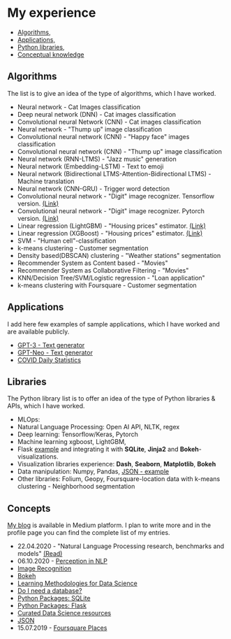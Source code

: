 # My experience

* [Algorithms,](https://github.com/tmgthb/portfolio/blob/main/README.md#algorithms) 
* [Applications,](https://github.com/tmgthb/portfolio/blob/main/README.md#Applications) 
* [Python libraries,](https://github.com/tmgthb/portfolio/blob/main/README.md#Libraries) 
* [Conceptual knowledge](https://github.com/tmgthb/portfolio/blob/main/README.md#Concepts) 

## Algorithms
The list is to give an idea of the type of algorithms, which I have worked. 

* Neural network - Cat Images classification
* Deep neural network (DNN) - Cat images classification
* Convolutional neural Network (CNN) - Cat images classification
* Neural network - "Thump up" image classification
* Convolutional neural network (CNN)  - "Happy face" images classification
* Convolutional neural network (CNN) - "Thump up" image classification
* Neural network (RNN-LTMS) - "Jazz music" generation
* Neural network (Embedding-LSTM) - Text to emoji
* Neural network (Bidirectional LTMS-Attention-Bidirectional LTMS) - Machine translation
* Neural network (CNN-GRU) - Trigger word detection
* Convolutional neural network - "Digit" image recognizer. Tensorflow version. [(Link)](https://www.kaggle.com/tmkggl/tensorflow-cnn-hand-digit-recognizer)
* Convolutional neural network - "Digit" image recognizer. Pytorch version. [(Link)](https://www.kaggle.com/tmkggl/pytorch-cnn-digit-recognizer)
* Linear regression (LightGBM) - "Housing prices" estimator. [(Link)](https://www.kaggle.com/tmkggl/lightgbm-model-crossvalidation)
* Linear regression (XGBoost) - "Housing prices" estimator.  [(Link)](https://www.kaggle.com/tmkggl/real-estate-competition-with-xgboost)
* SVM - "Human cell"-classification
* k-means clustering - Customer segmentation
* Density based(DBSCAN) clustering - "Weather stations" segmentation
* Recommender System as Content based - "Movies"
* Recommender System as Collaborative Filtering - "Movies"
* KNN/Decision Tree/SVM/Logistic regression - "Loan application"
* k-means clustering with Foursquare - Customer segmentation

## Applications
I add here few examples of sample applications, which I have worked and are available publicly.
* [GPT-3 - Text generator](https://share.streamlit.io/tmgthb/gpt-3/main/gpt3.py)
* [GPT-Neo - Text generator](https://share.streamlit.io/tmgthb/gptneo/main/gptneo.py)
* [COVID Daily Statistics](https://share.streamlit.io/tmgthb/covid/main/covid.py)


## Libraries
The Python library list is to offer an idea of the type of Python libraries & APIs, which I have worked. 
* MLOps: 
* Natural Language Processing: Open AI API, NLTK, regex
* Deep learning: Tensorflow/Keras, Pytorch
* Machine learning xgboost, LightGBM,
* Flask [example](https://github.com/tmgthb/flask) and integrating it with **SQLite**, **Jinja2** and **Bokeh**-visualizations. 
* Visualization libraries experience: **Dash**, **Seaborn**, **Matplotlib**, **Bokeh** 
* Data manipulation: Numpy, Pandas, [JSON - example](https://github.com/tmgthb/portfolio/blob/main/json/json_example.py)
* Other libraries: Folium, Geopy, Foursquare-location data with k-means clustering - Neighborhood segmentation 

## Concepts

[My blog](https://medium.com/@tmmtt/) is available in Medium platform. I plan to write more and in the profile page you can find the complete list of my entries. 

* 22.04.2020 - "Natural Language Processing research, benchmarks and models" [(Read)](https://medium.com/@tmmtt/natural-language-processing-nlp-dc2c1d8d4110)
* 06.10.2020 - [Perception in NLP](https://medium.com/@tmmtt/perception-in-nlp-822cb157ee0f)
* [Image Recognition](https://medium.com/@tmmtt/what-makes-an-image-recognizer-acf53feb707c)
* [Bokeh](https://medium.com/@tmmtt/bokeh-bf196884396a)
* [Learning Methodologies for Data Science](https://medium.com/@tmmtt/learning-methodologies-for-data-science-b6094fe7ddc9)
* [Do I need a database?](https://medium.com/@tmmtt/do-i-need-a-database-f74c936bcc76)
* [Python Packages: SQLite](https://medium.com/@tmmtt/sqlite-77c9f6efb2e8)
* [Python Packages: Flask](https://medium.com/@tmmtt/python-packages-flask-e315ebe3c38e)
* [Curated Data Science resources](https://medium.com/@tmmtt/curated-data-science-resources-c12476de006f)
* [JSON](https://medium.com/@tmmtt/python-packages-json-c70a07fd6eb5)
* 15.07.2019 - [Foursquare Places](https://medium.com/@tmmtt/python-packages-foursquare-places-2dbbf370dd4c)
